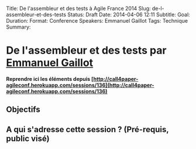 Title: De l'assembleur et des tests à Agile France 2014 
Slug: de-l-assembleur-et-des-tests
Status: Draft
Date: 2014-04-06 12:11
Subtitle: 
Goal: 
Duration: 
Format: Conference
Speakers: Emmanuel Gaillot
Tags: Technique
Summary: 


# De l'assembleur et des tests par [Emmanuel Gaillot](../bios/emmanuel-gaillot.html)

**Reprendre ici les éléments depuis [http://call4paper-agileconf.herokuapp.com/sessions/136](http://call4paper-agileconf.herokuapp.com/sessions/136)**
## Objectifs

## A qui s'adresse cette session ? (Pré-requis, public visé)


